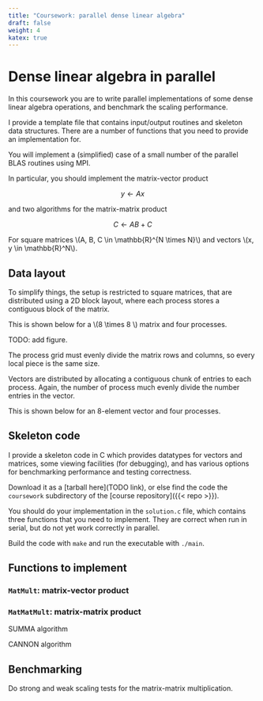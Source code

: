 ```yaml
---
title: "Coursework: parallel dense linear algebra"
draft: false
weight: 4
katex: true
---
```


# Dense linear algebra in parallel

In this coursework you are to write parallel implementations of some
dense linear algebra operations, and benchmark the scaling
performance.

I provide a template file that contains input/output routines and
skeleton data structures. There are a number of functions that you
need to provide an implementation for.

You will implement a (simplified) case of a small number of the
parallel BLAS routines using MPI.

In particular, you should implement the matrix-vector product

$$
y \gets A x
$$

and two algorithms for the matrix-matrix product

$$
C \gets A B + C
$$

For square matrices \\(A, B, C \in \mathbb{R}^{N \times N}\\) and
vectors \\(x, y \in \mathbb{R}^N\\).

## Data layout

To simplify things, the setup is restricted to square matrices, that
are distributed using a 2D block layout, where each process stores a
contiguous block of the matrix.

This is shown below for a \\(8 \times 8 \\) matrix and four processes.

TODO: add figure.

The process grid must evenly divide the matrix rows and columns, so
every local piece is the same size.

Vectors are distributed by allocating a contiguous chunk of entries to
each process. Again, the number of process much evenly divide the
number entries in the vector.

This is shown below for an 8-element vector and four processes.

## Skeleton code

I provide a skeleton code in C which provides datatypes for vectors
and matrices, some viewing facilities (for debugging), and has various
options for benchmarking performance and testing correctness.

Download it as a [tarball here](TODO link), or else find the code the
`coursework` subdirectory of the [course repository]({{< repo >}}).

You should do your implementation in the `solution.c` file, which
contains three functions that you need to implement. They are correct
when run in serial, but do not yet work correctly in parallel.

Build the code with `make` and run the executable with `./main`.

## Functions to implement

### `MatMult`: matrix-vector product

### `MatMatMult`: matrix-matrix product

SUMMA algorithm

CANNON algorithm

## Benchmarking

Do strong and weak scaling tests for the matrix-matrix multiplication.
